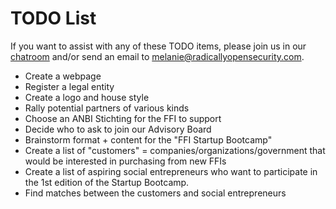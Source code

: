 # TODO List

If you want to assist with any of these TODO items, please join us in our [chatroom](https://chat.nonprofit.ventures) and/or send an email to melanie@radicallyopensecurity.com.

* Create a webpage 
* Register a legal entity
* Create a logo and house style
* Rally potential partners of various kinds
* Choose an ANBI Stichting for the FFI to support
* Decide who to ask to join our Advisory Board
* Brainstorm format + content for the "FFI Startup Bootcamp"
* Create a list of "customers" = companies/organizations/government that would be interested in purchasing from new FFIs
* Create a list of aspiring social entrepreneurs who want to participate in the 1st edition of the Startup Bootcamp.
* Find matches between the customers and social entrepreneurs
